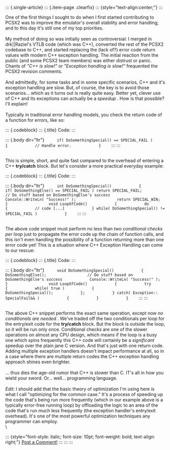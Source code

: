 ::: {.single-article}
::: {.item-page .clearfix}
::: {style="text-align:center;"}
:::

One of the first things I sought to do when I first started contributing
to PCSX2 was to improve the emulator\'s overall stability and error
handling; and to this day it\'s still one of my top priorities.\
\
My method of doing so was initially seen as controversial: I merged in
drk\|\|Raziel\'s VTLB code (which was C++), converted the rest of the
PCSX2 codebase to C++, and started replacing the (lack of?) error code
return values with modern C++ exception handling. The initial reaction
from the public (and some PCSX2 team members) was either distrust or
panic. Chants of *\"C++ is slow!\"* or *\"Exception handling is slow!\"*
frequented the PCSX2 revision comments.\
\
And admittedly, for some tasks and in some specific scenarios, C++ and
it\'s exception handling are slow. But, of course, the key is to avoid
those scenarios\... which as it turns out is really quite easy. Better
yet, clever use of C++ and its exceptions can actually be a *speedup* .
How is that possible? I\'ll explain!\
\
Typically in traditional error handling models, you check the return
code of a function for errors, like so:

::: {.codeblock}
::: {.title}
Code:
:::

::: {.body dir="ltr"}
`      if( DoSomethingSpecial() == SPECIAL_FAIL )            {            // Handle error.            }     `
:::
:::

\
This is simple, short, and quite fast compared to the overhead of
entering a C++ **try/catch** block. But let\'s consider a more practical
everyday example:

::: {.codeblock}
::: {.title}
Code:
:::

::: {.body dir="ltr"}
`      int DoSomethingSpecial()            {            if( DoSomethingElse() == SPECIAL_FAIL ) return SPECIAL_FAIL;                  // Do stuff based on DoSomethingElse's success            Console::WriteLn( "Success!" );                  return SPECIAL_WIN;            }                  void LoopOfCode()            {            do            {            // code [...]            } while( DoSomethingSpecial() != SPECIAL_FAIL )            }     `
:::
:::

\
The above code snippet must perform no less than *two conditional checks
per loop* just to propagate the error code up the chain of function
calls, and this isn\'t even handling the possibility of a function
returning more than one error code yet! This is a situation where C++
Exception Handling can come to our rescue:

::: {.codeblock}
::: {.title}
Code:
:::

::: {.body dir="ltr"}
`      void DoSomethingSpecial()            {            DoSomethingElse();                  // Do stuff based on DoSomethingElse's success            Console::WriteLn( "Success!" );            }                  void LoopOfCode()            {            try            {            while( true )            {            DoSomethingSpecial();            };            } catch( Exception:: SpecialFail&& )            {            }            }     `
:::
:::

\
The above C++ snippet performs the exact same operation, except now *no
conditionals are needed* . We\'ve traded off the two conditionals per
loop for the entry/exit code for the **try/catch** block. But the block
is outside the loop, so it will be run only once. Conditional checks are
one of the slower operations on almost any CPU design, which means if
the loop is a busy one which spins frequently this C++ code will
certainly be a *significant* speedup over the plain jane C version. And
that\'s just with one return code. Adding multiple exception handlers
doesn\'t impact performance at all, so in a case where there are
multiple return codes the C++ exception handling approach shines even
brighter.\
\
\... thus dies the age-old rumor that C++ is slower than C. IT\'s all in
how you wield your sword. Or\... well\... programming language.\
\
*Edit:* I should add that the basic theory of optimization I\'m using
here is what I call \"optimizing for the common case.\" It\'s a process
of speeding up the code that\'s being run more frequently (which in our
example above is a typically error-free running loop) by offloading the
logic to an area of the code that\'s run much less frequently (the
exception handler\'s entry/exit overhead). It\'s one of the most
powerful optimization techniques any programmer can employ.\
\

::: {style="font-style: italic; font-size: 10pt; font-weight: bold; text-align: right;"}
[Post a Comment!](http://forums.pcsx2.net/thread-9816.html)
:::
:::
:::
